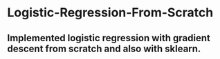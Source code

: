 # Logistic-Regression-From-Scratch

## Implemented logistic regression with gradient descent from scratch and also with sklearn.
